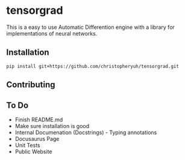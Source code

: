 # tensorgrad
This is a easy to use Automatic Differention engine with a library for implementations of neural networks.








## Installation

```
pip install git+https://github.com/christopheryuh/tensorgrad.git

```




## Contributing





## To Do

* Finish README.md
* Make sure installation is good
* Internal Documenation (Docstrings) - Typing annotations
* Docusaurus Page
* Unit Tests
* Public Website
